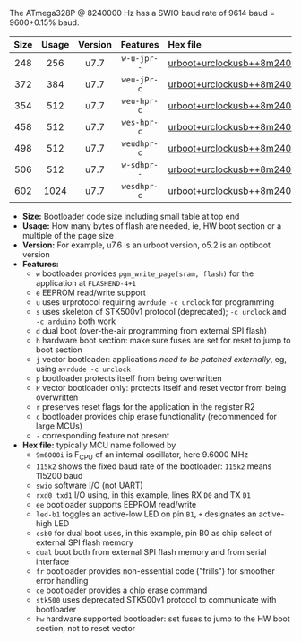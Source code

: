 The ATmega328P @ 8240000 Hz has a SWIO baud rate of 9614 baud = 9600+0.15% baud.

|Size|Usage|Version|Features|Hex file|
|:-:|:-:|:-:|:-:|:--|
|248|256|u7.7|`w-u-jpr--`|[urboot+urclockusb++8m2400i++++9k6_swio_rxd0_txd1_led+d5.hex](https://raw.githubusercontent.com/stefanrueger/urboot.hex/main/boards/urclockusb/internal_oscillator/fint++8m2400_Hz/br++++9k6_bps/urboot+urclockusb++8m2400i++++9k6_swio_rxd0_txd1_led+d5.hex)|
|372|384|u7.7|`weu-jPr-c`|[urboot+urclockusb++8m2400i++++9k6_swio_rxd0_txd1_ee_led+d5_fr_ce.hex](https://raw.githubusercontent.com/stefanrueger/urboot.hex/main/boards/urclockusb/internal_oscillator/fint++8m2400_Hz/br++++9k6_bps/urboot+urclockusb++8m2400i++++9k6_swio_rxd0_txd1_ee_led+d5_fr_ce.hex)|
|354|512|u7.7|`weu-hpr-c`|[urboot+urclockusb++8m2400i++++9k6_swio_rxd0_txd1_ee_led+d5_fr_ce_hw.hex](https://raw.githubusercontent.com/stefanrueger/urboot.hex/main/boards/urclockusb/internal_oscillator/fint++8m2400_Hz/br++++9k6_bps/urboot+urclockusb++8m2400i++++9k6_swio_rxd0_txd1_ee_led+d5_fr_ce_hw.hex)|
|458|512|u7.7|`wes-hpr-c`|[urboot+urclockusb++8m2400i++++9k6_swio_rxd0_txd1_ee_led+d5_fr_ce_stk500_hw.hex](https://raw.githubusercontent.com/stefanrueger/urboot.hex/main/boards/urclockusb/internal_oscillator/fint++8m2400_Hz/br++++9k6_bps/urboot+urclockusb++8m2400i++++9k6_swio_rxd0_txd1_ee_led+d5_fr_ce_stk500_hw.hex)|
|498|512|u7.7|`weudhpr-c`|[urboot+urclockusb++8m2400i++++9k6_swio_rxd0_txd1_ee_led+d5_csb0_dual_fr_ce_hw.hex](https://raw.githubusercontent.com/stefanrueger/urboot.hex/main/boards/urclockusb/internal_oscillator/fint++8m2400_Hz/br++++9k6_bps/urboot+urclockusb++8m2400i++++9k6_swio_rxd0_txd1_ee_led+d5_csb0_dual_fr_ce_hw.hex)|
|506|512|u7.7|`w-sdhpr--`|[urboot+urclockusb++8m2400i++++9k6_swio_rxd0_txd1_led+d5_csb0_dual_fr_stk500_hw.hex](https://raw.githubusercontent.com/stefanrueger/urboot.hex/main/boards/urclockusb/internal_oscillator/fint++8m2400_Hz/br++++9k6_bps/urboot+urclockusb++8m2400i++++9k6_swio_rxd0_txd1_led+d5_csb0_dual_fr_stk500_hw.hex)|
|602|1024|u7.7|`wesdhpr-c`|[urboot+urclockusb++8m2400i++++9k6_swio_rxd0_txd1_ee_led+d5_csb0_dual_fr_ce_stk500_hw.hex](https://raw.githubusercontent.com/stefanrueger/urboot.hex/main/boards/urclockusb/internal_oscillator/fint++8m2400_Hz/br++++9k6_bps/urboot+urclockusb++8m2400i++++9k6_swio_rxd0_txd1_ee_led+d5_csb0_dual_fr_ce_stk500_hw.hex)|

- **Size:** Bootloader code size including small table at top end
- **Usage:** How many bytes of flash are needed, ie, HW boot section or a multiple of the page size
- **Version:** For example, u7.6 is an urboot version, o5.2 is an optiboot version
- **Features:**
  + `w` bootloader provides `pgm_write_page(sram, flash)` for the application at `FLASHEND-4+1`
  + `e` EEPROM read/write support
  + `u` uses urprotocol requiring `avrdude -c urclock` for programming
  + `s` uses skeleton of STK500v1 protocol (deprecated); `-c urclock` and `-c arduino` both work
  + `d` dual boot (over-the-air programming from external SPI flash)
  + `h` hardware boot section: make sure fuses are set for reset to jump to boot section
  + `j` vector bootloader: applications *need to be patched externally*, eg, using `avrdude -c urclock`
  + `p` bootloader protects itself from being overwritten
  + `P` vector bootloader only: protects itself and reset vector from being overwritten
  + `r` preserves reset flags for the application in the register R2
  + `c` bootloader provides chip erase functionality (recommended for large MCUs)
  + `-` corresponding feature not present
- **Hex file:** typically MCU name followed by
  + `9m6000i` is F<sub>CPU</sub> of an internal oscillator, here 9.6000 MHz
  + `115k2` shows the fixed baud rate of the bootloader: `115k2` means 115200 baud
  + `swio` software I/O (not UART)
  + `rxd0 txd1` I/O using, in this example, lines RX `D0` and TX `D1`
  + `ee` bootloader supports EEPROM read/write
  + `led-b1` toggles an active-low LED on pin `B1`, `+` designates an active-high LED
  + `csb0` for dual boot uses, in this example, pin B0 as chip select of external SPI flash memory
  + `dual` boot both from external SPI flash memory and from serial interface
  + `fr` bootloader provides non-essential code ("frills") for smoother error handling
  + `ce` bootloader provides a chip erase command
  + `stk500` uses deprecated STK500v1 protocol to communicate with bootloader
  + `hw` hardware supported bootloader: set fuses to jump to the HW boot section, not to reset vector
